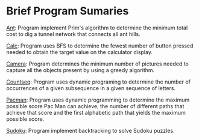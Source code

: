 # Brief Program Sumaries # 

[Ant](https://github.com/SopheapSok/Coding-Portfolio/blob/master/Java%20Programs/ant.java): Program implement Prim's algorithm to determine the minimum total cost to dig a tunnel network that connects all ant hills.

[Calc](https://github.com/SopheapSok/Coding-Portfolio/blob/master/Java%20Programs/calc.java): Program uses BFS to determine the fewest number of button pressed needed to obtain the target value on the calculator display.

[Camera](https://github.com/SopheapSok/Coding-Portfolio/blob/master/Java%20Programs/camera.java): Program determines the minimum number of pictures needed to capture all the objects present by using a greedy algorithm.

[Countseq](https://github.com/SopheapSok/Coding-Portfolio/blob/master/Java%20Programs/countseq.java): Program uses dynamic programing to determine the number of occurrences of a given subsequence in a given sequence of letters.

[Pacman](https://github.com/SopheapSok/Coding-Portfolio/blob/master/Java%20Programs/pacman.java): Program uses dynamic programming to determine the maximum possible score Pac Man can achieve, the number of different paths that achieve that score and the first alphabetic path that yields the maximum possible score. 

[Sudoku](https://github.com/SopheapSok/Coding-Portfolio/blob/master/Java%20Programs/sudoku.java): Program implement backtracking to solve Sudoku puzzles.




